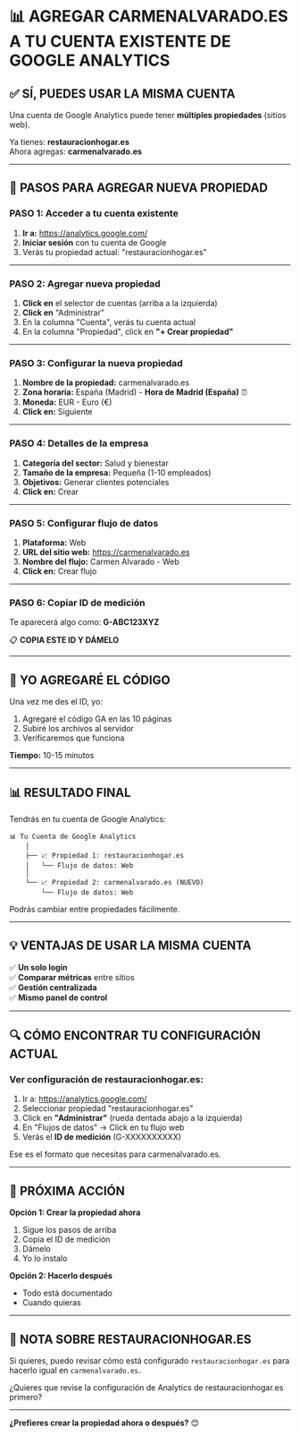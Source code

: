 # 📊 AGREGAR CARMENALVARADO.ES A TU CUENTA EXISTENTE DE GOOGLE ANALYTICS

## ✅ SÍ, PUEDES USAR LA MISMA CUENTA

Una cuenta de Google Analytics puede tener **múltiples propiedades** (sitios web).

Ya tienes: **restauracionhogar.es**  
Ahora agregas: **carmenalvarado.es**

---

## 🚀 PASOS PARA AGREGAR NUEVA PROPIEDAD

### **PASO 1: Acceder a tu cuenta existente**

1. **Ir a:** https://analytics.google.com/
2. **Iniciar sesión** con tu cuenta de Google
3. Verás tu propiedad actual: "restauracionhogar.es"

---

### **PASO 2: Agregar nueva propiedad**

1. **Click en** el selector de cuentas (arriba a la izquierda)
2. **Click en** "Administrar"
3. En la columna "Cuenta", verás tu cuenta actual
4. En la columna "Propiedad", click en **"+ Crear propiedad"**

---

### **PASO 3: Configurar la nueva propiedad**

1. **Nombre de la propiedad:** carmenalvarado.es
2. **Zona horaria:** España (Madrid) - **Hora de Madrid (España)** ⏰
3. **Moneda:** EUR - Euro (€)
4. **Click en:** Siguiente

---

### **PASO 4: Detalles de la empresa**

1. **Categoría del sector:** Salud y bienestar
2. **Tamaño de la empresa:** Pequeña (1-10 empleados)
3. **Objetivos:** Generar clientes potenciales
4. **Click en:** Crear

---

### **PASO 5: Configurar flujo de datos**

1. **Plataforma:** Web
2. **URL del sitio web:** https://carmenalvarado.es
3. **Nombre del flujo:** Carmen Alvarado - Web
4. **Click en:** Crear flujo

---

### **PASO 6: Copiar ID de medición**

Te aparecerá algo como: **G-ABC123XYZ**

📋 **COPIA ESTE ID Y DÁMELO**

---

## 🔧 YO AGREGARÉ EL CÓDIGO

Una vez me des el ID, yo:

1. Agregaré el código GA en las 10 páginas
2. Subiré los archivos al servidor
3. Verificaremos que funciona

**Tiempo:** 10-15 minutos

---

## 📊 RESULTADO FINAL

Tendrás en tu cuenta de Google Analytics:

```
📊 Tu Cuenta de Google Analytics
    │
    ├── 📈 Propiedad 1: restauracionhogar.es
    │   └── Flujo de datos: Web
    │
    └── 📈 Propiedad 2: carmenalvarado.es (NUEVO)
        └── Flujo de datos: Web
```

Podrás cambiar entre propiedades fácilmente.

---

## 💡 VENTAJAS DE USAR LA MISMA CUENTA

✅ **Un solo login**  
✅ **Comparar métricas** entre sitios  
✅ **Gestión centralizada**  
✅ **Mismo panel de control**  

---

## 🔍 CÓMO ENCONTRAR TU CONFIGURACIÓN ACTUAL

### **Ver configuración de restauracionhogar.es:**

1. Ir a: https://analytics.google.com/
2. Seleccionar propiedad "restauracionhogar.es"
3. Click en **"Administrar"** (rueda dentada abajo a la izquierda)
4. En "Flujos de datos" → Click en tu flujo web
5. Verás el **ID de medición** (G-XXXXXXXXXX)

Ese es el formato que necesitas para carmenalvarado.es.

---

## 🎯 PRÓXIMA ACCIÓN

**Opción 1: Crear la propiedad ahora**
1. Sigue los pasos de arriba
2. Copia el ID de medición
3. Dámelo
4. Yo lo instalo

**Opción 2: Hacerlo después**
- Todo está documentado
- Cuando quieras

---

## 📱 NOTA SOBRE RESTAURACIONHOGAR.ES

Si quieres, puedo revisar cómo está configurado `restauracionhogar.es` para hacerlo igual en `carmenalvarado.es`.

¿Quieres que revise la configuración de Analytics de restauracionhogar.es primero?

---

**¿Prefieres crear la propiedad ahora o después?** 😊

